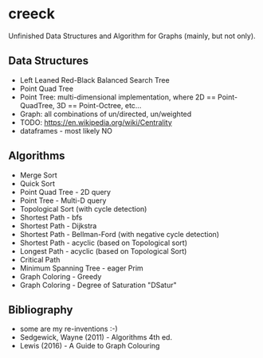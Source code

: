 # creeck

Unfinished Data Structures and Algorithm for Graphs (mainly, but not only).

## Data Structures

* Left Leaned Red-Black Balanced Search Tree
* Point Quad Tree
* Point Tree: multi-dimensional implementation, where 2D == Point-QuadTree, 3D == Point-Octree, etc...
* Graph: all combinations of un/directed, un/weighted
* TODO: https://en.wikipedia.org/wiki/Centrality
* dataframes - most likely NO

## Algorithms

* Merge Sort
* Quick Sort
* Point Quad Tree - 2D query
* Point Tree - Multi-D query
* Topological Sort (with cycle detection)
* Shortest Path - bfs
* Shortest Path - Dijkstra
* Shortest Path - Bellman-Ford (with negative cycle detection)
* Shortest Path - acyclic (based on Topological sort)
* Longest Path - acyclic (based on Topological Sort)
* Critical Path
* Minimum Spanning Tree - eager Prim
* Graph Coloring - Greedy
* Graph Coloring - Degree of Saturation "DSatur"

## Bibliography

* some are my re-inventions :-)
* Sedgewick, Wayne (2011) - Algorithms 4th ed.
* Lewis (2016) - A Guide to Graph Colouring